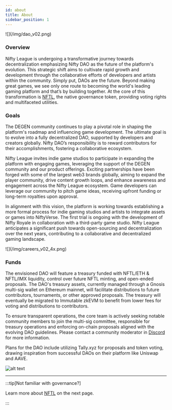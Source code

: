 ```yaml
---
id: about
title: About
sidebar_position: 1
---
```


<div style={{ maxWidth: 300, margin: 'auto' }}>![](/img/dao_v02.png)</div>

### Overview

Nifty League is undergoing a transformative journey towards decentralization emphasizing Nifty DAO as the future of the platform's evolution. This strategic shift aims to cultivate rapid growth and development through the collaborative efforts of developers and artists within the community. Simply put, DAOs are the future. Beyond making great games, we see only one route to becoming the world's leading gaming platform and that’s by building together. At the core of this transformation is [NFTL](/docs/overview/nifty-dao/nftl/overview), the native governance token, providing voting rights and multifaceted utilities.

### Goals

The DEGEN community continues to play a pivotal role in shaping the platform's roadmap and influencing game development. The ultimate goal is to evolve into a fully decentralized DAO, supported by developers and creators globally. Nifty DAO’s responsibility is to reward contributors for their accomplishments, fostering a collaborative ecosystem.

Nifty League invites indie game studios to participate in expanding the platform with engaging games, leveraging the support of the DEGEN community and our product offerings. Exciting partnerships have been forged with some of the largest web3 brands globally, aiming to expand the player community, drive content growth loops, and enhance awareness and engagement across the Nifty League ecosystem. Game developers can leverage our community to pitch game ideas, receiving upfront funding or long-term royalties upon approval.

In alignment with this vision, the platform is working towards establishing a more formal process for indie gaming studios and artists to integrate assets or games into NiftyVerse. The first trial is ongoing with the development of Nifty Royale in collaboration with a third-party game studio. Nifty League anticipates a significant push towards open-sourcing and decentralization over the next years, contributing to a collaborative and decentralized gaming landscape.

<div style={{ maxWidth: 700, margin: 'auto' }}>![](/img/careers_v02_4x.png)</div>

### Funds

The envisioned DAO will feature a treasury funded with NFTL/ETH & NFTL/IMX liquidity, control over future NFTL minting, and open-ended proposals. The DAO's treasury assets, currently managed through a Gnosis multi-sig wallet on Ethereum mainnet, will facilitate distributions to future contributors, tournaments, or other approved proposals. The treasury will eventually be migrated to Immutable zkEVM to benefit from lower fees for voting and distributions to contributors.

To ensure transparent operations, the core team is actively seeking notable community members to join the multi-sig committee, responsible for treasury operations and enforcing on-chain proposals aligned with the evolving DAO guidelines. Please contact a community moderator in [Discord](https://discord.gg/niftyleague) for more information.

Plans for the DAO include utilizing Tally.xyz for proposals and token voting, drawing inspiration from successful DAOs on their platform like Uniswap and AAVE.

![alt text](/img/bank_from_road_02.png)

---

:::tip[Not familiar with governance?]

Learn more about [NFTL](/docs/overview/nifty-dao/nftl/overview) on the next page.

:::
